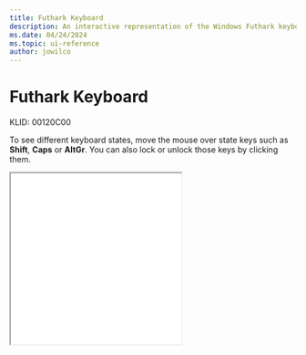 ```yaml
---
title: Futhark Keyboard
description: An interactive representation of the Windows Futhark keyboard. To see different keyboard states, click or move the mouse over the state keys.
ms.date: 04/24/2024
ms.topic: ui-reference
author: jowilco
---
```


# Futhark Keyboard

KLID: 00120C00

To see different keyboard states, move the mouse over state keys such as **Shift**, **Caps** or **AltGr**. You can also lock or unlock those keys by clicking them.

<iframe src="kbdfthrk.html" height="300"></iframe>
